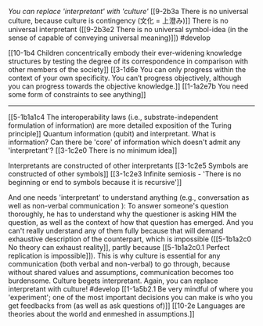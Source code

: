 *You can replace 'interpretant' with 'culture'*
	[[9-2b3a There is no universal culture, because culture is contingency (文化 = 上澄み)]]
		There is no universal interpretant ([[9-2b3e2 There is no universal symbol-idea (in the sense of capable of conveying universal meaning)]]) #develop 

[[10-1b4 Children concentrically embody their ever-widening knowledge structures by testing the degree of its correspondence in comparison with other members of the society]]
	[[3-1d6e You can only progress within the context of your own specificity. You can’t progress objectively, although you can progress towards the objective knowledge.]]
		[[1-1a2e7b You need some form of constraints to see anything]]

---
[[5-1b1a1c4 The interoperability laws (i.e., substrate-independent formulation of information) are more detailed exposition of the Turing principle]]
	Quantum information (qubit) and interpretant. What is information? Can there be 'core' of information which doesn't admit any 'interpretant'?
		[[3-1c2e0 There is no minimum idea]]

Interpretants are constructed of other interpretants
	[[3-1c2e5 Symbols are constructed of other symbols]]
		[[3-1c2e3 Infinite semiosis - 'There is no beginning or end to symbols because it is recursive']]

And one needs 'interpretant' to understand anything (e.g., conversation as well as non-verbal communication ):
	To answer someone's question thoroughly, he has to understand why the questioner is asking HIM the question, as well as the context of how that question has emerged. And you can't really understand any of them fully because that will demand exhaustive description of the counterpart, which is impossible ([[5-1b1a2c0 No theory can exhaust reality]], partly because [[5-1b1a2c0.1 Perfect replication is impossible]]). This is why culture is essential for any communication (both verbal and non-verbal) to go through, because without shared values and assumptions, communication becomes too burdensome. Culture begets interpretant. 
		Again, you can replace interpretant with culture! #develop 
			[[1-1a5b2.1 Be very mindful of where you 'experiment'; one of the most important decisions you can make is who you get feedbacks from (as well as ask questions of)]]
				[[10-2e Languages are theories about the world and enmeshed in assumptions.]]